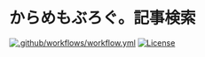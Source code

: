 # からめもぶろぐ。記事検索

[![.github/workflows/workflow.yml](https://github.com/karamem0/zenn-search/actions/workflows/workflow.yml/badge.svg)](https://github.com/karamem0/zenn-search/actions/workflows/workflow.yml)
[![License](https://img.shields.io/github/license/karamem0/zenn-search.svg)](https://github.com/karamem0/zenn-search/blob/main/LICENSE)
